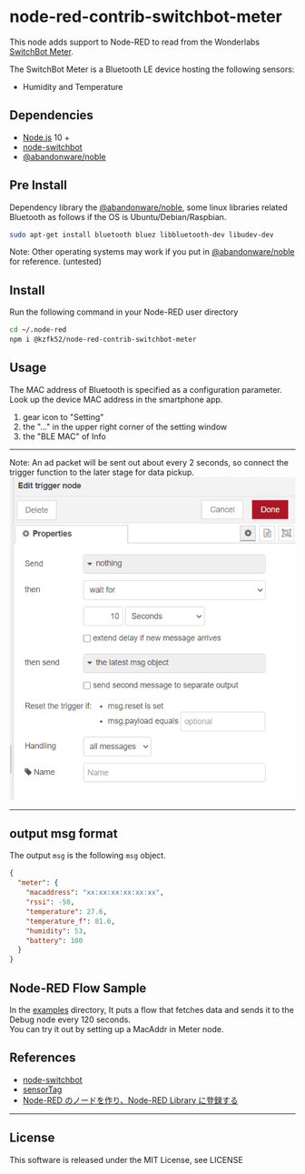 # node-red-contrib-switchbot-meter

This node adds support to Node-RED to read from the Wonderlabs [SwitchBot Meter](https://www.switch-bot.com/meter).

The SwitchBot Meter is a Bluetooth LE device hosting the following sensors:

- Humidity and Temperature

## Dependencies

- [Node.js](https://nodejs.org/en/) 10 +
- [node-switchbot](https://github.com/futomi/node-switchbot)
- [@abandonware/noble](https://github.com/abandonware/noble)

## Pre Install

Dependency library the [@abandonware/noble](https://github.com/abandonware/noble), some linux libraries related Bluetooth as follows if the OS is Ubuntu/Debian/Raspbian.

```sh
sudo apt-get install bluetooth bluez libbluetooth-dev libudev-dev
```

Note: Other operating systems may work if you put in [@abandonware/noble](https://github.com/abandonware/noble) for reference. (untested)

## Install

Run the following command in your Node-RED user directory

```sh
cd ~/.node-red
npm i @kzfk52/node-red-contrib-switchbot-meter
```

## Usage

The MAC address of Bluetooth is specified as a configuration parameter.  
Look up the device MAC address in the smartphone app.

1. gear icon to "Setting"
2. the "..." in the upper right corner of the setting window
3. the "BLE MAC" of Info

---

Note: An ad packet will be sent out about every 2 seconds, so connect the trigger function to the later stage for data pickup.  
![Trigger](images/trigger.en.png)

---

## output msg format

The output `msg` is the following `msg` object.

```json
{
  "meter": {
    "macaddress": "xx:xx:xx:xx:xx:xx",
    "rssi": -50,
    "temperature": 27.6,
    "temperature_f": 81.6,
    "humidity": 53,
    "battery": 100
  }
}
```

## Node-RED Flow Sample

In the [examples](examples/) directory, It puts a flow that fetches data and sends it to the Debug node every 120 seconds.  
You can try it out by setting up a MacAddr in Meter node.

## References

- [node-switchbot](https://www.npmjs.com/package/node-switchbot)
- [sensorTag](https://github.com/node-red/node-red-nodes/tree/master/hardware/sensorTag)
- [Node-RED のノードを作り、Node-RED Library に登録する](https://ambidata.io/blog/2016/09/22/node-red/)

---

## License

This software is released under the MIT License, see LICENSE
